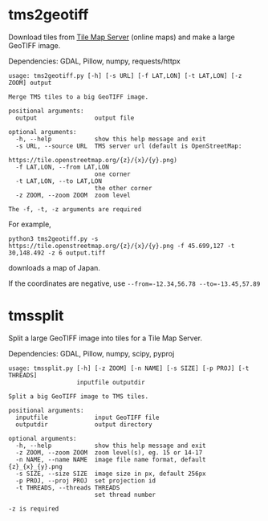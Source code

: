 # tms2geotiff
Download tiles from [Tile Map Server](https://wiki.openstreetmap.org/wiki/Slippy_map_tilenames) (online maps) and make a large GeoTIFF image.

Dependencies: GDAL, Pillow, numpy, requests/httpx

    usage: tms2geotiff.py [-h] [-s URL] [-f LAT,LON] [-t LAT,LON] [-z ZOOM] output

    Merge TMS tiles to a big GeoTIFF image.

    positional arguments:
      output                output file

    optional arguments:
      -h, --help            show this help message and exit
      -s URL, --source URL  TMS server url (default is OpenStreetMap:
                            https://tile.openstreetmap.org/{z}/{x}/{y}.png)
      -f LAT,LON, --from LAT,LON
                            one corner
      -t LAT,LON, --to LAT,LON
                            the other corner
      -z ZOOM, --zoom ZOOM  zoom level

    The -f, -t, -z arguments are required

For example,

    python3 tms2geotiff.py -s https://tile.openstreetmap.org/{z}/{x}/{y}.png -f 45.699,127 -t 30,148.492 -z 6 output.tiff

downloads a map of Japan.

If the coordinates are negative, use `--from=-12.34,56.78 --to=-13.45,57.89`


# tmssplit
Split a large GeoTIFF image into tiles for a Tile Map Server.

Dependencies: GDAL, Pillow, numpy, scipy, pyproj

    usage: tmssplit.py [-h] [-z ZOOM] [-n NAME] [-s SIZE] [-p PROJ] [-t THREADS]
                       inputfile outputdir

    Split a big GeoTIFF image to TMS tiles.

    positional arguments:
      inputfile             input GeoTIFF file
      outputdir             output directory

    optional arguments:
      -h, --help            show this help message and exit
      -z ZOOM, --zoom ZOOM  zoom level(s), eg. 15 or 14-17
      -n NAME, --name NAME  image file name format, default {z}_{x}_{y}.png
      -s SIZE, --size SIZE  image size in px, default 256px
      -p PROJ, --proj PROJ  set projection id
      -t THREADS, --threads THREADS
                            set thread number

    -z is required

